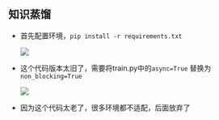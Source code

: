 ## 知识蒸馏

+ 首先配置环境，`pip install -r requirements.txt`

  ![](E:\summerwork\week10\img\蒸馏配置环境.png)

+ 这个代码版本太旧了，需要将train.py中的`async=True` 替换为 `non_blocking=True`

  ![](E:\summerwork\week10\img\2.png)

+ 因为这个代码太老了，很多环境都不适配，后面放弃了

